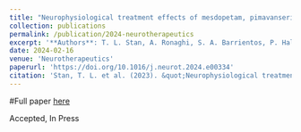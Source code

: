 ```yaml
---
title: "Neurophysiological treatment effects of mesdopetam, pimavanserin and clozapine in a rodent model of Parkinson’s disease psychosis"
collection: publications
permalink: /publication/2024-neurotherapeutics
excerpt: '**Authors**: T. L. Stan, A. Ronaghi, S. A. Barrientos, P. Halje, **L. Censoni**, E. Garro-Martínez, A. Nasretdinov, E. Malinina, S. Hjort, P. Svensson, S. Waters, K. Sahlholm and P. Petersson'
date: 2024-02-16
venue: 'Neurotherapeutics'
paperurl: 'https://doi.org/10.1016/j.neurot.2024.e00334'
citation: 'Stan, T. L. et al. (2023). &quot;Neurophysiological treatment effects of mesdopetam, pimavanserin and clozapine in a rodent model of Parkinson’s disease psychosis.&quot; <i>Neurotherapeutics</i>. e00334.'
---
```


#Full paper [here](https://doi.org/10.1016/j.neurot.2024.e00334)

Accepted, In Press
